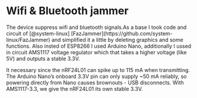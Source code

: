 <H1>Wifi & Bluetooth jammer</H1>
<p>The device suppress wifi and bluetooth signals.As a base I took code and circuit of [@system-linux] [FazJammer](https://github.com/system-linux/FazJammer) and simplified it a little by deleting graphics and some functions. Also insted of ESP8266 I used Arduino Nano, additionally I ussed in circuit AMS1117 voltage regulator which that takes a higher voltage (like 5V) and outputs a stable 3.3V. </p>
<p>It necessary since the nRF24L01 can spike up to 115 mA when transmitting. The Arduino Nano’s onboard 3.3V pin can only supply ~50 mA reliably, so powering directly from Nano causes brownouts - USB disconnects. With AMS1117-3.3, we give the nRF24L01 its own stable 3.3V.</p>
